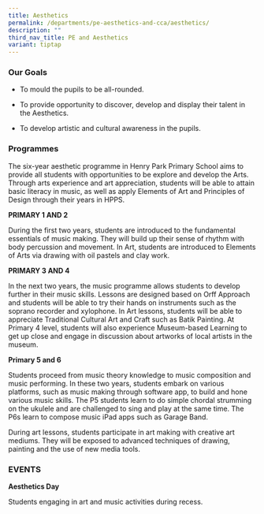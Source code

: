 ```yaml
---
title: Aesthetics
permalink: /departments/pe-aesthetics-and-cca/aesthetics/
description: ""
third_nav_title: PE and Aesthetics
variant: tiptap
---
```

<h3>Our Goals</h3>
<ul data-tight="true" class="tight">
<li>
<p>To mould the pupils to be all-rounded.</p>
</li>
<li>
<p>To provide opportunity to discover, develop and display their talent in
the Aesthetics.</p>
</li>
<li>
<p>To develop artistic and cultural awareness in the pupils.</p>
</li>
</ul>
<h3>Programmes</h3>
<p>The six-year aesthetic programme in Henry Park Primary School aims to
provide all students with opportunities to be explore and develop the Arts.
Through arts experience and art appreciation, students will be able to
attain basic literacy in music, as well as apply Elements of Art and Principles
of Design through their years in HPPS.</p>
<p></p>
<p></p>
<p><strong>PRIMARY 1 AND 2</strong>
</p>
<p>During the first two years, students are introduced to the fundamental
essentials of music making. They will build up their sense of rhythm with
body percussion and movement. In Art, students are introduced to Elements
of Arts via drawing with oil pastels and clay work.</p>
<p></p>
<p><strong>PRIMARY 3 AND 4</strong>
</p>
<p>In the next two years, the music programme allows students to develop
further in their music skills. Lessons are designed based on Orff Approach
and students will be able to try their hands on instruments such as the
soprano recorder and xylophone. In Art lessons, students will be able to
appreciate Traditional Cultural Art and Craft such as Batik Painting. At
Primary 4 level, students will also experience Museum-based Learning to
get up close and engage in discussion about artworks of local artists in
the museum.</p>
<p></p>
<p><strong>Primary 5 and 6</strong>
</p>
<p>Students proceed from music theory knowledge to music composition and
music performing. In these two years, students embark on various platforms,
such as music making through software app, to build and hone various music
skills. The P5 students learn to do simple chordal strumming on the ukulele
and are challenged to sing and play at the same time. The P6s learn to
compose music iPad apps such as Garage Band.</p>
<p>During art lessons, students participate in art making with creative art
mediums. They will be exposed to advanced techniques of drawing, painting
and the use of new media tools.</p>
<h3>EVENTS</h3>
<p><strong>Aesthetics Day</strong>
</p>
<p>Students engaging in art and music activities during recess.</p>
<p></p>